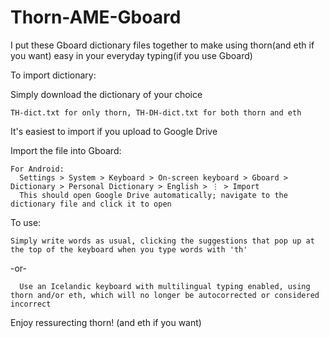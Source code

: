 # Thorn-AME-Gboard
I put these Gboard dictionary files together to make using thorn(and eth if you want) easy in your everyday typing(if you use Gboard)

To import dictionary:

Simply download the dictionary of your choice

    TH-dict.txt for only thorn, TH-DH-dict.txt for both thorn and eth

It's easiest to import if you upload to Google Drive

Import the file into Gboard:
  
    For Android:
      Settings > System > Keyboard > On-screen keyboard > Gboard > Dictionary > Personal Dictionary > English > ⋮ > Import
      This should open Google Drive automatically; navigate to the dictionary file and click it to open
      
To use:
  
    Simply write words as usual, clicking the suggestions that pop up at the top of the keyboard when you type words with 'th'
  -or-
  
      Use an Icelandic keyboard with multilingual typing enabled, using thorn and/or eth, which will no longer be autocorrected or considered incorrect

Enjoy ressurecting thorn!
  (and eth if you want)

